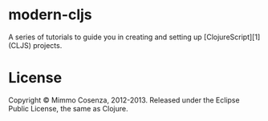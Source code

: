 # modern-cljs

A series of tutorials to guide you in creating and setting up
[ClojureScript][1] (CLJS) projects.

# License

Copyright © Mimmo Cosenza, 2012-2013. Released under the Eclipse Public
License, the same as Clojure.

